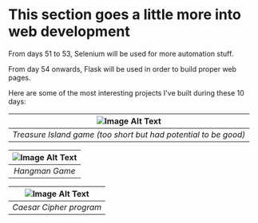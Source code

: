 # This section goes a little more into web development

From days 51 to 53, Selenium will be used for more automation stuff.

From day 54 onwards, Flask will be used in order to build proper web pages.

Here are some of the most interesting projects I've built during these 10 days:

| ![Image Alt Text](https://i.imgur.com/R2MetvG.png) |
|:--:|
| *Treasure Island game (too short but had potential to be good)* |

| ![Image Alt Text](https://i.imgur.com/AkDhSiz.png) |
|:--:|
| *Hangman Game* |

| ![Image Alt Text](https://i.imgur.com/SVcPI97.png) |
|:--:|
| *Caesar Cipher program* |

